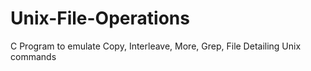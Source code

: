 # Unix-File-Operations
C Program to emulate Copy, Interleave, More, Grep, File Detailing Unix commands
